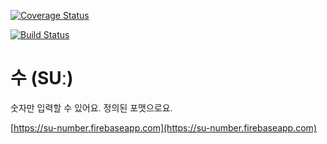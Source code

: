 [![Coverage Status](https://coveralls.io/repos/github/greenn-lab/su/badge.svg?branch=master)](https://coveralls.io/github/greenn-lab/su?branch=master)

[![Build Status](https://travis-ci.com/greenn-lab/su.svg?branch=master)](https://travis-ci.com/greenn-lab/su)

# 수 (SUː)
숫자만 입력할 수 있어요.
정의된 포맷으로요.

[https://su-number.firebaseapp.com](https://su-number.firebaseapp.com)
